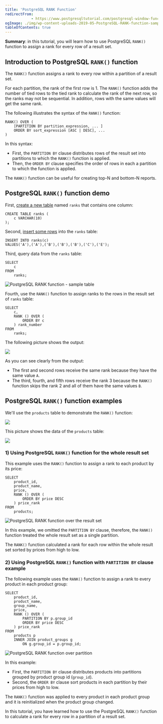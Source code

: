 ```yaml
---
title: 'PostgreSQL RANK Function'
redirectFrom: 
            - https://www.postgresqltutorial.com/postgresql-window-function/postgresql-rank-function/
ogImage: ./img/wp-content-uploads-2019-05-PostgreSQL-RANK-function-sample-table.png
tableOfContents: true
---
```


**Summary**: in this tutorial, you will learn how to use PostgreSQL `RANK()` function to assign a rank for every row of a result set.



## Introduction to PostgreSQL `RANK()` function



The `RANK()` function assigns a rank to every row within a partition of a result set.



For each partition, the rank of the first row is 1. The `RANK()` function adds the number of tied rows to the tied rank to calculate the rank of the next row, so the ranks may not be sequential. In addition, rows with the same values will get the same rank.



The following illustrates the syntax of the `RANK()` function:



```
RANK() OVER (
    [PARTITION BY partition_expression, ... ]
    ORDER BY sort_expression [ASC | DESC], ...
)
```



In this syntax:



- First, the `PARTITION BY` clause distributes rows of the result set into partitions to which the `RANK()` function is applied.
- Then, the `ORDER BY` clause specifies the order of rows in each a partition to which the function is applied.



The `RANK()` function can be useful for creating top-N and bottom-N reports.



## PostgreSQL `RANK()` function demo



First, [create a new table](https://www.postgresqltutorial.com/postgresql-tutorial/postgresql-create-table/) named `ranks` that contains one column:



```
CREATE TABLE ranks (
	c VARCHAR(10)
);
```



Second, [insert some rows](https://www.postgresqltutorial.com/postgresql-tutorial/postgresql-insert/) into the `ranks` table:



```
INSERT INTO ranks(c)
VALUES('A'),('A'),('B'),('B'),('B'),('C'),('E');
```



Third, query data from the `ranks` table:



```
SELECT
	c
FROM
	ranks;
```



![PostgreSQL RANK function - sample table](./img/wp-content-uploads-2019-05-PostgreSQL-RANK-function-sample-table.png)



Fourth, use the `RANK()` function to assign ranks to the rows in the result set of `ranks` table:



```
SELECT
	c,
	RANK () OVER (
		ORDER BY c
	) rank_number
FROM
	ranks;
```



The following picture shows the output:



![](./img/wp-content-uploads-2019-05-PostgreSQL-RANK-function-example.png)



As you can see clearly from the output:



- The first and second rows receive the same rank because they have the same value `A`.
- The third, fourth, and fifth rows receive the rank 3 because the `RANK()` function skips the rank 2 and all of them have the same values `B`.



## PostgreSQL `RANK()` function examples



We'll use the `products` table to demonstrate the `RANK()` function:



![](./img/wp-content-uploads-2016-06-products_product_groups_tables.png)



This picture shows the data of the `products` table:



![](./img/wp-content-uploads-2019-05-products-table-sample-data.png)



### 1) Using PostgreSQL `RANK()` function for the whole result set



This example uses the `RANK()` function to assign a rank to each product by its price:



```
SELECT
	product_id,
	product_name,
	price,
	RANK () OVER (
		ORDER BY price DESC
	) price_rank
FROM
	products;
```



![PostgreSQL RANK function over the result set](./img/wp-content-uploads-2019-05-PostgreSQL-RANK-function-over-the-result-set.png)



In this example, we omitted the `PARTITION BY` clause, therefore, the `RANK()` function treated the whole result set as a single partition.



The `RANK()` function calculated a rank for each row within the whole result set sorted by prices from high to low.



### 2) Using PostgreSQL `RANK()` function with `PARTITION BY` clause example



The following example uses the `RANK()` function to assign a rank to every product in each product group:



```
SELECT
	product_id,
	product_name,
	group_name,
	price,
	RANK () OVER (
		PARTITION BY p.group_id
		ORDER BY price DESC
	) price_rank
FROM
	products p
	INNER JOIN product_groups g
		ON g.group_id = p.group_id;
```



![PostgreSQL RANK function over partition](./img/wp-content-uploads-2019-05-PostgreSQL-RANK-function-over-partition.png)



In this example:



- First, the `PARTITION BY` clause distributes products into partitions grouped by product group id (`group_id`).
- Second, the `ORDER BY` clause sort products in each partition by their prices from high to low.



The `RANK()` function was applied to every product in each product group and it is reinitialized when the product group changed.



In this tutorial, you have learned how to use the PostgreSQL `RANK()` function to calculate a rank for every row in a partition of a result set.

